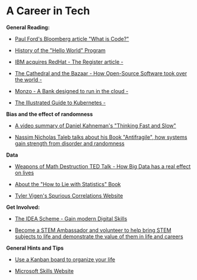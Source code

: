 # A Career in Tech #

**General Reading:**

* [Paul Ford's Bloomberg article "What is Code?"](https://www.bloomberg.com/graphics/2015-paul-ford-what-is-code/)

* [History of the "Hello World" Program](https://en.wikipedia.org/wiki/%22Hello,_World!%22_program)

* [IBM acquires RedHat - The Register article -](https://www.theregister.co.uk/2018/10/28/ibm_redhat_acquisition/)

* [The Cathedral and the Bazaar - How Open-Source Software took over the world -](https://www.safaribooksonline.com/library/view/the-cathedral/0596001088/index.html)

* [Monzo - A Bank designed to run in the cloud -](https://www.computing.co.uk/ctg/interview/3035496/how-monzo-leveraged-aws-and-kubernetes-to-build-an-agile-retail-bank)

* [The Illustrated Guide to Kubernetes -](https://www.youtube.com/watch?v=4ht22ReBjno)

**Bias and the effect of randomness**

* [A video summary of Daniel Kahneman's "Thinking Fast and Slow"](https://www.youtube.com/watch?v=uqXVAo7dVRU)

* [Nassim Nicholas Taleb talks about his Book "Antifragile", how systems gain strength from disorder and randomness](https://www.youtube.com/watch?v=uqXVAo7dVRU)

**Data**

* [Weapons of Math Destruction TED Talk - How Big Data has a real effect on lives](https://www.ted.com/talks/cathy_o_neil_the_era_of_blind_faith_in_big_data_must_end?language=en)

* [About the "How to Lie with Statistics" Book](https://en.wikipedia.org/wiki/How_to_Lie_with_Statistics)

* [Tyler Vigen's Spurious Correlations Website](http://tylervigen.com/spurious-correlations)

**Get Involved:**

* [The IDEA Scheme - Gain modern Digital Skills](https://www.idea.org.uk/)

* [Become a STEM Ambassador and volunteer to help bring STEM subjects to life and demonstrate the value of them in life and careers](https://www.stem.org.uk/)

**General Hints and Tips**

* [Use a Kanban board to organize your life](https://lifehacker.com/productivity-101-how-to-use-personal-kanban-to-visuali-1687948640)

* [Microsoft Skills Website](https://docs.microsoft.com/en-gb/learn/)
